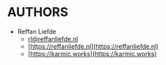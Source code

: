 # AUTHORS

- Reffan Liefde
  - [rl@reffanliefde.nl]()
  - [https://reffanliefde.nl](https://reffanliefde.nl)
  - [https://karmic.works](https://karmic.works)
